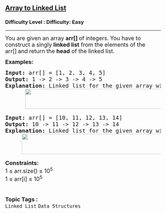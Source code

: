 <h2><a href="https://www.geeksforgeeks.org/problems/introduction-to-linked-list/1?page=3&category=Linked%20List&sortBy=submissions">Array to Linked List</a></h2><h3>Difficulty Level : Difficulty: Easy</h3><hr><div class="problems_problem_content__Xm_eO"><p><span style="font-size: 18px;">You are given an array <strong>arr[]&nbsp;</strong></span><span style="font-size: 18px;">of integers</span><span style="font-size: 18px;">.<strong> </strong>You have to construct a singly <strong>linked list</strong> from the elements of the arr[]<strong>&nbsp;</strong>and<strong>&nbsp;</strong></span><span style="font-size: 18px;">return the <strong>head</strong> of the linked list.</span></p>
<p><strong><span style="font-size: 18px;">Examples:</span></strong></p>
<pre><span style="font-size: 18px;"><strong>Input: </strong>arr[] = [1, 2, 3, 4, 5]
<strong>Output: </strong>1 -&gt; 2 -&gt; 3 -&gt; 4 -&gt; 5 
<strong>Explanation:</strong> Linked list for the given array will be,<br> &nbsp; &nbsp; &nbsp;<img src="https://media.geeksforgeeks.org/img-practice/prod/addEditProblem/712529/Web/Other/blobid1_1755935571.webp" width="489" height="65"></span></pre>
<pre><span style="font-size: 18px;"><strong>Input: </strong>arr[] = [10, 11, 12, 13, 14]
<strong>Output: </strong>10 -&gt; 11 -&gt; 12 -&gt; 13 -&gt; 14
<strong>Explanation:</strong> Linked list for the given array will be,<br> &nbsp; &nbsp; <img src="https://media.geeksforgeeks.org/img-practice/prod/addEditProblem/712529/Web/Other/blobid2_1755935662.webp" width="497" height="66"></span></pre>
<p><span style="font-size: 18px;"><strong>Constraints:</strong><br>1 ≤ arr.size() ≤ 10<sup>5</sup><br>1 ≤ arr[i] ≤ 10<sup>5</sup></span></p></div><br><p><span style=font-size:18px><strong>Topic Tags : </strong><br><code>Linked List</code>&nbsp;<code>Data Structures</code>&nbsp;